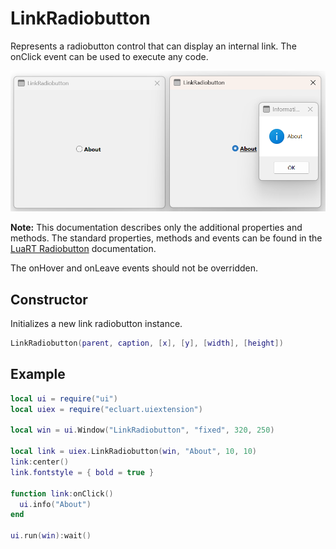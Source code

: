 # LinkRadiobutton

Represents a radiobutton control that can display an internal link. The onClick event can be used to execute any code.

![linkradiobutton](/docs/linkradiobutton/linkradiobutton01.png)

**Note:**
This documentation describes only the additional properties and methods.
The standard properties, methods and events can be found in the [LuaRT Radiobutton](https://www.luart.org/doc/ui/Radiobutton.html) documentation.

The onHover and onLeave events should not be overridden.

## Constructor

Initializes a new link radiobutton  instance.

```Lua
LinkRadiobutton(parent, caption, [x], [y], [width], [height])
```

## Example

```Lua
local ui = require("ui")
local uiex = require("ecluart.uiextension")

local win = ui.Window("LinkRadiobutton", "fixed", 320, 250)

local link = uiex.LinkRadiobutton(win, "About", 10, 10)
link:center()
link.fontstyle = { bold = true }

function link:onClick()
  ui.info("About")
end

ui.run(win):wait()
```
